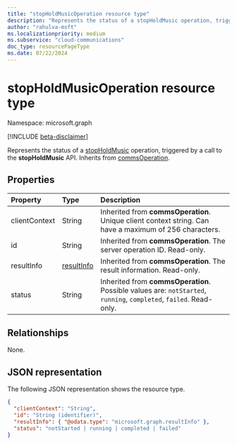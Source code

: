 ```yaml
--- 
title: "stopHoldMusicOperation resource type"
description: "Represents the status of a stopHoldMusic operation, triggered by a call to the stopHoldMusic API."
author: "rahulva-msft"
ms.localizationpriority: medium
ms.subservice: "cloud-communications"
doc_type: resourcePageType
ms.date: 07/22/2024
---
```


# stopHoldMusicOperation resource type

Namespace: microsoft.graph

[!INCLUDE [beta-disclaimer](../../includes/beta-disclaimer.md)]

Represents the status of a [stopHoldMusic](../api/participant-stopholdmusic.md) operation, triggered by a call to the **stopHoldMusic** API. Inherits from [commsOperation](commsoperation.md).

## Properties

| Property                       | Type                        | Description                                                                                                                                       |
| :----------------------------- | :---------------------------| :-------------------------------------------------------------------------------------------------------------------------------------------------|
| clientContext                  | String                      | Inherited from **commsOperation**. Unique client context string. Can have a maximum of 256 characters.                                                                               |
| id                             | String                      | Inherited from **commsOperation**. The server operation ID. Read-only.                                                                                            |
| resultInfo                     | [resultInfo](resultinfo.md) | Inherited from **commsOperation**. The result information.  Read-only.                                                                                            |
| status                         | String                      | Inherited from **commsOperation**. Possible values are: `notStarted`, `running`, `completed`, `failed`. Read-only.                                                 |

## Relationships
None.

## JSON representation

The following JSON representation shows the resource type.

<!-- {
  "blockType": "resource",
  "optionalProperties": [

  ],
  "@odata.type": "microsoft.graph.stopHoldMusicOperation"
}-->
```json
{
  "clientContext": "String",
  "id": "String (identifier)",
  "resultInfo": { "@odata.type": "microsoft.graph.resultInfo" },
  "status": "notStarted | running | completed | failed"
}
```
